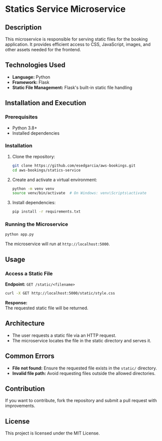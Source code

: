 # Statics Service Microservice

## Description
This microservice is responsible for serving static files for the booking application. It provides efficient access to CSS, JavaScript, images, and other assets needed for the frontend.

## Technologies Used
- **Language:** Python
- **Framework:** Flask
- **Static File Management:** Flask's built-in static file handling

## Installation and Execution
### Prerequisites
- Python 3.8+
- Installed dependencies

### Installation
1. Clone the repository:
   ```sh
   git clone https://github.com/esedgarcia/aws-bookings.git
   cd aws-bookings/statics-service
   ```
2. Create and activate a virtual environment:
   ```sh
   python -m venv venv
   source venv/bin/activate  # On Windows: venv\Scripts\activate
   ```
3. Install dependencies:
   ```sh
   pip install -r requirements.txt
   ```

### Running the Microservice
```sh
python app.py
```
The microservice will run at `http://localhost:5000`.

## Usage
### Access a Static File
**Endpoint:** `GET /static/<filename>`
```sh
curl -X GET http://localhost:5000/static/style.css
```

**Response:**  
The requested static file will be returned.

## Architecture
- The user requests a static file via an HTTP request.
- The microservice locates the file in the static directory and serves it.

## Common Errors
- **File not found:** Ensure the requested file exists in the `static/` directory.
- **Invalid file path:** Avoid requesting files outside the allowed directories.

## Contribution
If you want to contribute, fork the repository and submit a pull request with improvements.

## License
This project is licensed under the MIT License.

